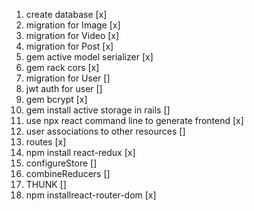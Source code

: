 1. create database [x]
2. migration for Image [x]
3. migration for Video [x]
4. migration for Post [x]
5. gem active model serializer [x]
6. gem rack cors [x]
7. migration for User []
8. jwt auth for user []
9. gem bcrypt [x]
10. gem install active storage in rails []
11. use npx react command line to generate frontend [x]
12. user associations to other resources []
13. routes [x]
14. npm install react-redux [x]
15. configureStore []
16. combineReducers []
17. THUNK []
18. npm installreact-router-dom [x]